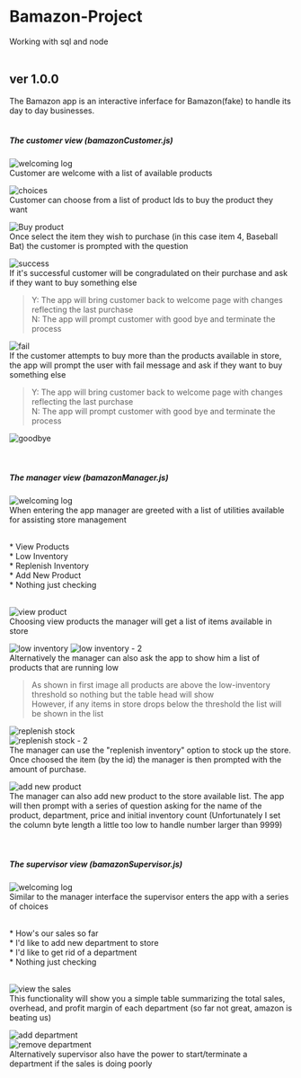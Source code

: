 # Bamazon-Project
Working with sql and node <br> <br>



## ver 1.0.0 

The Bamazon app is an interactive inferface for Bamazon(fake) to handle its day to day businesses. <br> <br>



##### The customer view (bamazonCustomer.js)

![welcoming log](./screenshots/bamazonCustomer_start.png) <br>
Customer are welcome with a list of available products <br>

![choices](./screenshots/bamazonCustomer_options.png) <br>
Customer can choose from a list of product Ids to buy the product they want <br>

![Buy product](./screenshots/bamazonCustomer_quantity.png) <br>
Once select the item they wish to purchase (in this case item 4, Baseball Bat) the customer is prompted with the question <br>

![success](./screenshots/bamazonCustomer_successful.png) <br>
If it's successful customer will be congradulated on their purchase and ask if they want to buy something else <br>
> Y: The app will bring customer back to welcome page with changes reflecting the last purchase <br>
> N: The app will prompt customer with good bye and terminate the process <br>

![fail](./screenshots/bamazonCustomer_fail.png) <br>
If the customer attempts to buy more than the products available in store, the app will prompt the user with fail message and ask if they want to buy something else <br>
> Y: The app will bring customer back to welcome page with changes reflecting the last purchase <br>
> N: The app will prompt customer with good bye and terminate the process <br>

![goodbye](./screenshots/bamazonCustomer_seeyounexttime.png) <br> <br> <br>



##### The manager view (bamazonManager.js)

![welcoming log](./screenshots/bamazonManager_start.png) <br>
When entering the app manager are greeted with a list of utilities available for assisting store management <br>

<br>
* View Products <br>
* Low Inventory <br>
* Replenish Inventory <br>
* Add New Product <br>
* Nothing just checking <br>
<br>	

![view product](./screenshots/bamazonManager_viewproducts.png) <br>
Choosing view products the manager will get a list of items available in store <br>

![low inventory](./screenshots/bamazonManager_productlowinventoryNull.png) 
![low inventory - 2](./screenshots/bamazonManager_productlowinventory.png) <br>
Alternatively the manager can also ask the app to show him a list of products that are running low <br>
> As shown in first image all products are above the low-inventory threshold so nothing but the table head will show <br>
> However, if any items in store drops below the threshold the list will be shown in the list <br>

![replenish stock](./screenshots/bamazonManager_replenish.png) <br>
![replenish stock - 2](./screenshots/bamazonManager_replenish2.png) <br>
The manager can use the "replenish inventory" option to stock up the store. Once choosed the item (by the id) the manager is then prompted with the amount of purchase. <br>

![add new product](./screenshots/bamazonManager_addproduct.png) <br>
The manager can also add new product to the store available list. The app will then prompt with a series of question asking for the name of the product, department, price and initial inventory count (Unfortunately I set the column byte length a little too low to handle number larger than 9999) <br> <br> <br>



##### <strong>The supervisor view (bamazonSupervisor.js)</strong>

![welcoming log](./screenshots/bamazonSupervisor_start.png) <br>
Similar to the manager interface the supervisor enters the app with a series of choices <br>

<br>
* How's our sales so far <br>
* I'd like to add new department to store <br>
* I'd like to get rid of a department <br>
* Nothing just checking <br>
<br>	

![view the sales](./screenshots/bamazonSupervisor_viewsales.png) <br>
This functionality will show you a simple table summarizing the total sales, overhead, and profit margin of each department (so far not great, amazon is beating us) <br>

![add department](./screenshots/bamazonSupervisor_adddepartment.png) <br>
![remove department](./screenshots/bamazonSupervisor_removedepartment.png) <br>
Alternatively supervisor also have the power to start/terminate a department if the sales is doing poorly <br>